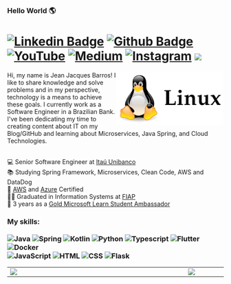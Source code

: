 ### Hello World 🌎
# [![Linkedin Badge](https://img.shields.io/badge/-LinkedIn-0077B5?style=flat&logo=Linkedin&logoColor=white&link=https://www.linkedin.com/in/jjean-jacques10/)](https://www.linkedin.com/in/jjean-jacques10/) [![Github Badge](https://img.shields.io/badge/-Github-242A2D?style=flat&logo=Github&logoColor=white&link=https://github.com/jjeanjacques10/)](https://github.com/jjeanjacques10/) [![YouTube](https://img.shields.io/badge/-Youtube-FF0000?style=flat&logo=youtube&logoColor=white&link=https://www.youtube.com/channel/UCdmQOk2zNiiPlOc0p-Mtj5A?view_as=subscriber)](https://www.youtube.com/channel/UCdmQOk2zNiiPlOc0p-Mtj5A?view_as=subscriber) [![Medium](https://img.shields.io/badge/-medium-242A2D?style=flat&logo=medium&logoColor=white&link=https://jjeanjacques10.medium.com)](https://jjeanjacques10.medium.com) [![Instagram](https://img.shields.io/badge/-instagram-D42F8A?style=flat&logo=instagram&logoColor=white&link=https://www.instagram.com/jjean_dev)](https://www.instagram.com/jjean_dev) ![](https://komarev.com/ghpvc/?username=jjeanjacques10)

<img src="./linux.png" min-width="250px" max-width="250px" width="250px" align="right" alt="Logo jjean_dev png">

<p align="left"> 
Hi, my name is Jean Jacques Barros! I like to share knowledge and solve problems and in my perspective, technology is a means to achieve these goals. I currently work as a Software Engineer in a Brazilian Bank. I've been dedicating my time to creating content about IT on my Blog/GitHub and learning about Microservices, Java Spring, and Cloud Technologies. <br> <br>

💻 Senior Software Engineer at [Itaú Unibanco](https://www.itau.com.br/)<br>
📚 Studying Spring Framework, Microservices, Clean Code, AWS and DataDog<br>
📄 [AWS](https://www.credly.com/badges/410c0c66-2cc3-4da9-b447-408e37ba69f7/public_url) and [Azure](https://www.credly.com/badges/3bf6bae3-7368-47a5-816c-c34d75dc4ba6?source=linked_in_profile) Certified<br> 
👨‍💻 Graduated in Information Systems at [FIAP](https://www.fiap.com.br/)<br>
🚀 3 years as a [Gold Microsoft Learn Student Ambassador](https://studentambassadors.microsoft.com/en-US/profile/3841)<br>
</p>

### My skills: <br/> <br/> ![Java](https://img.shields.io/badge/-Java-ff961f?style=flat&logoColor=white&logo=java) ![Spring](https://img.shields.io/badge/-Spring-00d10d?style=flat&logoColor=white&logo=spring) ![Kotlin](https://img.shields.io/badge/-kotlin-7478AE?style=flat&logoColor=white&logo=kotlin) ![Python](https://img.shields.io/badge/-Python-0077B5?style=flat&logoColor=white&logo=python) ![Typescript](https://img.shields.io/badge/-Typescript-ffdd19?style=flat&logoColor=white&logo=typescript&color=3178C6) ![Flutter](https://img.shields.io/badge/-flutter-45D1FD?style=flat&logoColor=white&logo=flutter) ![Docker](https://img.shields.io/badge/-docker-1090D1?style=flat&logoColor=white&logo=docker)  <br/> ![JavaScript](https://img.shields.io/badge/-JavaScript-ffdd19?style=flat&logoColor=white&logo=javascript) ![HTML](https://img.shields.io/badge/-HTML-ff0d00?style=flat&logoColor=white&logo=html5) ![CSS](https://img.shields.io/badge/-CSS-196eff?style=flat&logoColor=white&logo=css3) ![Flask](https://img.shields.io/badge/-flask-000000?style=flat&logoColor=white&logo=flask)
 
<center>
  <table>
    <tr>
        <td><img width="400px" align="left" src="https://github-readme-stats-git-masterrstaa-rickstaa.vercel.app/api/top-langs/?username=Muhammad-Zacky&hide=html,TSQL,CSS,PLSQL,php,SCSS,Jupyter%20Notebook&layout=compact&count_private=true&langs_count=8" /></td>
        <td><img width="495px" align="left" src="https://github-readme-stats-git-masterrstaa-rickstaa.vercel.app/api?username=Muhammad-Zacky&show_icons=true&count_private=true" /></td>
    </tr>   
  </table>
</center>

